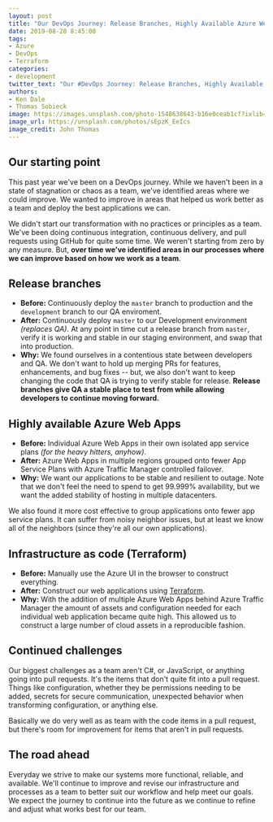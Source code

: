 ```yaml
---
layout: post
title: "Our DevOps Journey: Release Branches, Highly Available Azure Web Apps, and Terraform"
date: 2019-08-28 8:45:00
tags:
- Azure
- DevOps
- Terraform
categories:
- development
twitter_text: "Our #DevOps Journey: Release Branches, Highly Available @Azure Web Apps, and @HashiCorp Terraform"
authors: 
- Ken Dale
- Thomas Sobieck
image: https://images.unsplash.com/photo-1548638643-b16e0ceab1cf?ixlib=rb-1.2.1&auto=format&fit=crop&w=1000&q=80
image_url: https://unsplash.com/photos/sEpzK_EeIcs
image_credit: John Thomas
---
```


## Our starting point

This past year we've been on a DevOps journey. While we haven't been in a state of stagnation or chaos as a team, we've identified areas where we could improve. We wanted to improve in areas that helped us work better as a team and deploy the best applications we can.

We didn't start our transformation with no practices or principles as a team. We've been doing continuous integration, continuous delivery, and pull requests using GitHub for quite some time. We weren't starting from zero by any measure. But, **over time we've identified areas in our processes where we can improve based on how we work as a team**.

## Release branches

- **Before:** Continuously deploy the `master` branch to production and the `development` branch to our QA enviroment.
- **After:** Continuously deploy `master` to our Development environment *(replaces QA)*. At any point in time cut a release branch from `master`, verify it is working and stable in our staging environment, and swap that into production.
- **Why:** We found ourselves in a contentious state between developers and QA. We don't want to hold up merging PRs for features, enhancements, and bug fixes -- but, we also don't want to keep changing the code that QA is trying to verify stable for release. **Release branches give QA a stable place to test from while allowing developers to continue moving forward.**

## Highly available Azure Web Apps

- **Before:** Individual Azure Web Apps in their own isolated app service plans *(for the heavy hitters, anyhow)*.
- **After:** Azure Web Apps in multiple regions grouped onto fewer App Service Plans with Azure Traffic Manager controlled failover.
- **Why:** We want our applications to be stable and resilient to outage. Note that we don't feel the need to spend to get 99.999% availability, but we want the added stability of hosting in multiple datacenters.

We also found it more cost effective to group applications onto fewer app service plans. It can suffer from noisy neighbor issues, but at least we know all of the neighbors (since they're all our own applications).

## Infrastructure as code (Terraform)

- **Before:** Manually use the Azure UI in the browser to construct everything.
- **After:** Construct our web applications using [Terraform](https://www.terraform.io).
- **Why:** With the addition of multiple Azure Web Apps behind Azure Traffic Manager the amount of assets and configuration needed for each individual web application became quite high. This allowed us to construct a large number of cloud assets in a reproducible fashion.

## Continued challenges

Our biggest challenges as a team aren't C#, or JavaScript, or anything going into pull requests. It's the items that don't quite fit into a pull request. Things like configuration, whether they be permissions needing to be added, secrets for secure communication, unexpected behavior when transforming configuration, or anything else.

Basically we do very well as as team with the code items in a pull request, but there's room for improvement for items that aren't in pull requests.

## The road ahead

Everyday we strive to make our systems more functional, reliable, and available. We'll continue to improve and revise our infrastructure and processes as a team to better suit our workflow and help meet our goals. We expect the journey to continue into the future as we continue to refine and adjust what works best for our team.
